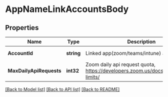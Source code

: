 # AppNameLinkAccountsBody

## Properties
Name | Type | Description | Notes
------------ | ------------- | ------------- | -------------
**AccountId** | **string** | Linked app(zoom/teams/intune) account id | [default to null]
**MaxDailyApiRequests** | **int32** | Zoom daily api request quota, https://developers.zoom.us/docs/api/rest/rate-limits/ | [optional] [default to null]

[[Back to Model list]](../README.md#documentation-for-models) [[Back to API list]](../README.md#documentation-for-api-endpoints) [[Back to README]](../README.md)

